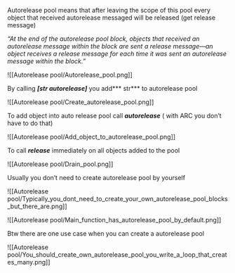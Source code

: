Autorelease pool means that after leaving the scope of this pool every object that received autorelease messaged will be released (get release message)

*“At the end of the autorelease pool block, objects that received an autorelease message within the block are sent a release message—an object receives a release message for each time it was sent an autorelease message within the block.”*

![[Autorelease pool/Autorelease_pool.png]]

By calling ***[str autorelease]*** you add*** str*** to autorelease pool

![[Autorelease pool/Create_autorelease_pool.png]]

To add object into auto release pool call ***autorelease*** ( with ARC you don’t have to do that)

![[Autorelease pool/Add_object_to_autorelease_pool.png]]

To call ***release*** immediately on all objects added to the pool

![[Autorelease pool/Drain_pool.png]]

Usually you don’t need to create autorelease pool by yourself

![[Autorelease pool/Typically_you_dont_need_to_create_your_own_autorelease_pool_blocks_but_there_are.png]]

![[Autorelease pool/Main_function_has_autorelease_pool_by_default.png]]

Btw there are one use case when you can create a autorelease pool

![[Autorelease pool/You_should_create_own_autorelease_pool_you_write_a_loop_that_creates_many.png]]